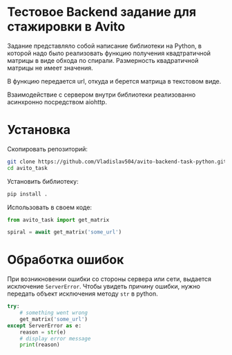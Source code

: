 # Тестовое Backend задание для стажировки в Avito
Задание представляло собой написание библиотеки на Python,
в которой надо было реализовать функцию получения квадтратичной матрицы
в виде обхода по спирали. Размерность квадратичной матрицы не имеет значения.

В функцию передается url, откуда 
и берется матрица в текстовом виде. 

Взаимодействие с сервером
внутри библиотеки реализованно асинхронно посредством aiohttp.

# Установка

Скопировать репозиторий:
```bash
git clone https://github.com/Vladislav504/avito-backend-task-python.git avito_task
cd avito_task
```
Установить библиотеку:
```bash
pip install .
```

Использовать в своем коде:
```python
from avito_task import get_matrix

spiral = await get_matrix('some_url')
```

# Обработка ошибок
При возникновении ошибки со стороны сервера или сети, выдается исключение `ServerError`. Чтобы увидеть причину ошибки, нужно передать объект исключения методу `str` в python.
```python
try:
    # something went wrong
    get_matrix('some_url')
except ServerError as e:
    reason = str(e)
    # display error message
    print(reason)
```

